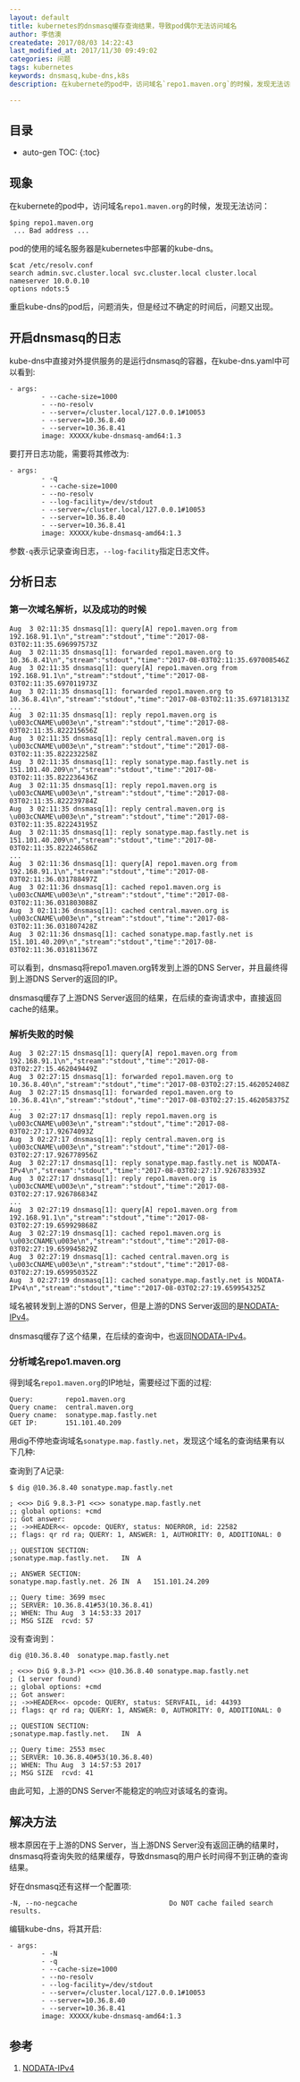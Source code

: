 ```yaml
---
layout: default
title: kubernetes的dnsmasq缓存查询结果，导致pod偶尔无法访问域名
author: 李佶澳
createdate: 2017/08/03 14:22:43
last_modified_at: 2017/11/30 09:49:02
categories: 问题
tags: kubernetes
keywords: dnsmasq,kube-dns,k8s
description: 在kubernete的pod中，访问域名`repo1.maven.org`的时候，发现无法访问。

---
```


## 目录
* auto-gen TOC:
{:toc}

## 现象

在kubernete的pod中，访问域名`repo1.maven.org`的时候，发现无法访问：

	$ping repo1.maven.org
	 ... Bad address ...

pod的使用的域名服务器是kubernetes中部署的kube-dns。

	$cat /etc/resolv.conf
	search admin.svc.cluster.local svc.cluster.local cluster.local
	nameserver 10.0.0.10
	options ndots:5

重启kube-dns的pod后，问题消失，但是经过不确定的时间后，问题又出现。

## 开启dnsmasq的日志

kube-dns中直接对外提供服务的是运行dnsmasq的容器，在kube-dns.yaml中可以看到:

	- args:
	        - --cache-size=1000
	        - --no-resolv
	        - --server=/cluster.local/127.0.0.1#10053
	        - --server=10.36.8.40
	        - --server=10.36.8.41
	        image: XXXXX/kube-dnsmasq-amd64:1.3

要打开日志功能，需要将其修改为:

	- args:
	        - -q
	        - --cache-size=1000
	        - --no-resolv
	        - --log-facility=/dev/stdout
	        - --server=/cluster.local/127.0.0.1#10053
	        - --server=10.36.8.40
	        - --server=10.36.8.41
	        image: XXXXX/kube-dnsmasq-amd64:1.3

参数`-q`表示记录查询日志，`--log-facility`指定日志文件。

## 分析日志

### 第一次域名解析，以及成功的时候

	Aug  3 02:11:35 dnsmasq[1]: query[A] repo1.maven.org from 192.168.91.1\n","stream":"stdout","time":"2017-08-03T02:11:35.696997573Z
	Aug  3 02:11:35 dnsmasq[1]: forwarded repo1.maven.org to 10.36.8.41\n","stream":"stdout","time":"2017-08-03T02:11:35.697008546Z
	Aug  3 02:11:35 dnsmasq[1]: query[A] repo1.maven.org from 192.168.91.1\n","stream":"stdout","time":"2017-08-03T02:11:35.697011973Z
	Aug  3 02:11:35 dnsmasq[1]: forwarded repo1.maven.org to 10.36.8.41\n","stream":"stdout","time":"2017-08-03T02:11:35.697181313Z
	...
	Aug  3 02:11:35 dnsmasq[1]: reply repo1.maven.org is \u003cCNAME\u003e\n","stream":"stdout","time":"2017-08-03T02:11:35.822215656Z
	Aug  3 02:11:35 dnsmasq[1]: reply central.maven.org is \u003cCNAME\u003e\n","stream":"stdout","time":"2017-08-03T02:11:35.822232258Z
	Aug  3 02:11:35 dnsmasq[1]: reply sonatype.map.fastly.net is 151.101.40.209\n","stream":"stdout","time":"2017-08-03T02:11:35.822236436Z
	Aug  3 02:11:35 dnsmasq[1]: reply repo1.maven.org is \u003cCNAME\u003e\n","stream":"stdout","time":"2017-08-03T02:11:35.822239784Z
	Aug  3 02:11:35 dnsmasq[1]: reply central.maven.org is \u003cCNAME\u003e\n","stream":"stdout","time":"2017-08-03T02:11:35.822243195Z
	Aug  3 02:11:35 dnsmasq[1]: reply sonatype.map.fastly.net is 151.101.40.209\n","stream":"stdout","time":"2017-08-03T02:11:35.822246586Z
	...
	Aug  3 02:11:36 dnsmasq[1]: query[A] repo1.maven.org from 192.168.91.1\n","stream":"stdout","time":"2017-08-03T02:11:36.031788497Z
	Aug  3 02:11:36 dnsmasq[1]: cached repo1.maven.org is \u003cCNAME\u003e\n","stream":"stdout","time":"2017-08-03T02:11:36.031803088Z
	Aug  3 02:11:36 dnsmasq[1]: cached central.maven.org is \u003cCNAME\u003e\n","stream":"stdout","time":"2017-08-03T02:11:36.031807428Z
	Aug  3 02:11:36 dnsmasq[1]: cached sonatype.map.fastly.net is 151.101.40.209\n","stream":"stdout","time":"2017-08-03T02:11:36.031811367Z

可以看到，dnsmasq将repo1.maven.org转发到上游的DNS Server，并且最终得到上游DNS Server的返回的IP。

dnsmasq缓存了上游DNS Server返回的结果，在后续的查询请求中，直接返回cache的结果。

### 解析失败的时候

	Aug  3 02:27:15 dnsmasq[1]: query[A] repo1.maven.org from 192.168.91.1\n","stream":"stdout","time":"2017-08-03T02:27:15.462049449Z
	Aug  3 02:27:15 dnsmasq[1]: forwarded repo1.maven.org to 10.36.8.40\n","stream":"stdout","time":"2017-08-03T02:27:15.462052408Z
	Aug  3 02:27:15 dnsmasq[1]: forwarded repo1.maven.org to 10.36.8.41\n","stream":"stdout","time":"2017-08-03T02:27:15.462058375Z
	...
	Aug  3 02:27:17 dnsmasq[1]: reply repo1.maven.org is \u003cCNAME\u003e\n","stream":"stdout","time":"2017-08-03T02:27:17.92674093Z
	Aug  3 02:27:17 dnsmasq[1]: reply central.maven.org is \u003cCNAME\u003e\n","stream":"stdout","time":"2017-08-03T02:27:17.926778956Z
	Aug  3 02:27:17 dnsmasq[1]: reply sonatype.map.fastly.net is NODATA-IPv4\n","stream":"stdout","time":"2017-08-03T02:27:17.926783393Z
	Aug  3 02:27:17 dnsmasq[1]: reply repo1.maven.org is \u003cCNAME\u003e\n","stream":"stdout","time":"2017-08-03T02:27:17.926786834Z
	...
	Aug  3 02:27:19 dnsmasq[1]: query[A] repo1.maven.org from 192.168.91.1\n","stream":"stdout","time":"2017-08-03T02:27:19.659929868Z
	Aug  3 02:27:19 dnsmasq[1]: cached repo1.maven.org is \u003cCNAME\u003e\n","stream":"stdout","time":"2017-08-03T02:27:19.659945829Z
	Aug  3 02:27:19 dnsmasq[1]: cached central.maven.org is \u003cCNAME\u003e\n","stream":"stdout","time":"2017-08-03T02:27:19.659950352Z
	Aug  3 02:27:19 dnsmasq[1]: cached sonatype.map.fastly.net is NODATA-IPv4\n","stream":"stdout","time":"2017-08-03T02:27:19.659954325Z

域名被转发到上游的DNS Server，但是上游的DNS Server返回的是[NODATA-IPv4][1]。

dnsmasq缓存了这个结果，在后续的查询中，也返回[NODATA-IPv4][1]。

### 分析域名repo1.maven.org

得到域名`repo1.maven.org`的IP地址，需要经过下面的过程:

	Query:        repo1.maven.org
	Query cname:  central.maven.org
	Query cname:  sonatype.map.fastly.net
	GET IP:       151.101.40.209

用dig不停地查询域名`sonatype.map.fastly.net`，发现这个域名的查询结果有以下几种:

查询到了A记录:

	$ dig @10.36.8.40 sonatype.map.fastly.net
	
	; <<>> DiG 9.8.3-P1 <<>> sonatype.map.fastly.net
	;; global options: +cmd
	;; Got answer:
	;; ->>HEADER<<- opcode: QUERY, status: NOERROR, id: 22582
	;; flags: qr rd ra; QUERY: 1, ANSWER: 1, AUTHORITY: 0, ADDITIONAL: 0
	
	;; QUESTION SECTION:
	;sonatype.map.fastly.net.	IN	A
	
	;; ANSWER SECTION:
	sonatype.map.fastly.net. 26	IN	A	151.101.24.209
	
	;; Query time: 3699 msec
	;; SERVER: 10.36.8.41#53(10.36.8.41)
	;; WHEN: Thu Aug  3 14:53:33 2017
	;; MSG SIZE  rcvd: 57

没有查询到：

	dig @10.36.8.40  sonatype.map.fastly.net
	
	; <<>> DiG 9.8.3-P1 <<>> @10.36.8.40 sonatype.map.fastly.net
	; (1 server found)
	;; global options: +cmd
	;; Got answer:
	;; ->>HEADER<<- opcode: QUERY, status: SERVFAIL, id: 44393
	;; flags: qr rd ra; QUERY: 1, ANSWER: 0, AUTHORITY: 0, ADDITIONAL: 0
	
	;; QUESTION SECTION:
	;sonatype.map.fastly.net.	IN	A
	
	;; Query time: 2553 msec
	;; SERVER: 10.36.8.40#53(10.36.8.40)
	;; WHEN: Thu Aug  3 14:57:53 2017
	;; MSG SIZE  rcvd: 41

由此可知，上游的DNS Server不能稳定的响应对该域名的查询。

## 解决方法

根本原因在于上游的DNS Server，当上游DNS Server没有返回正确的结果时，dnsmasq将查询失败的结果缓存，导致dnsmasq的用户长时间得不到正确的查询结果。

好在dnsmasq还有这样一个配置项:

	-N, --no-negcache                       Do NOT cache failed search results.

编辑kube-dns，将其开启:

	- args:
	        - -N
	        - -q
	        - --cache-size=1000
	        - --no-resolv
	        - --log-facility=/dev/stdout
	        - --server=/cluster.local/127.0.0.1#10053
	        - --server=10.36.8.40
	        - --server=10.36.8.41
	        image: XXXXX/kube-dnsmasq-amd64:1.3

## 参考

1. [NODATA-IPv4][1]

[1]: http://lists.thekelleys.org.uk/pipermail/dnsmasq-discuss/2005q2/000282.html "NODATA-IPv4" 
